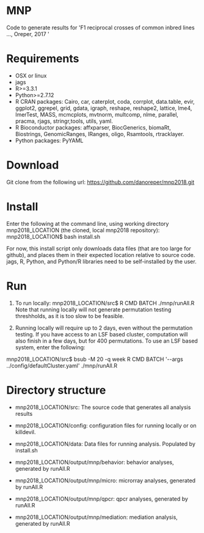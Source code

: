 # MNP
Code to generate results for 'F1 reciprocal crosses of common inbred lines ..., Oreper, 2017 '

# Requirements
* OSX or linux
* jags
* R>=3.3.1
* Python>=2.7.12
* R CRAN packages: Cairo, car, caterplot, coda, corrplot, data.table, evir, ggplot2, ggrepel, grid, gdata, igraph, reshape, reshape2, lattice, lme4, lmerTest, MASS,  mcmcplots,  mvtnorm, multcomp, nlme,  parallel, pracma, rjags, stringr,tools, utils, yaml.
* R Bioconductor packages: affxparser, BiocGenerics, biomaRt, Biostrings, GenomicRanges, IRanges, oligo, Rsamtools, rtracklayer.
* Python packages: PyYAML


# Download
Git clone from the following url: https://github.com/danoreper/mnp2018.git

# Install
Enter the following at the command line, using working directory mnp2018\_LOCATION (the cloned, local mnp2018 repository):
mnp2018\_LOCATION\$ bash install.sh 

For now, this install script only downloads data files (that are too large for github), and places them in their expected location relative to source code. jags, R, Python, and Python/R libraries need to be self-installed by the user.


# Run
1. To run locally: mnp2018\_LOCATION/src$ R CMD BATCH ./mnp/runAll.R
Note that running locally will not generate permutation testing threshholds, as it is too slow to be feasible.

2. Running locally will require up to 2 days, even without the permutation testing. If you have access to an LSF based cluster, computation will also finish in a few days, but for 400 permutations. To use an LSF based system, enter the following:

mnp2018\_LOCATION/src$ bsub -M 20 -q week R CMD BATCH '--args ../config/defaultCluster.yaml' ./mnp/runAll.R


# Directory structure
* mnp2018\_LOCATION/src: The source code that generates all analysis results
* mnp2018\_LOCATION/config: configuration files for running locally or on killdevil.
* mnp2018\_LOCATION/data: Data files for running analysis. Populated by install.sh

* mnp2018\_LOCATION/output/mnp/behavior: behavior analyses, generated by runAll.R
* mnp2018\_LOCATION/output/mnp/micro: microrray analyses, generated by runAll.R
* mnp2018\_LOCATION/output/mnp/qpcr: qpcr analyses, generated by runAll.R
* mnp2018\_LOCATION/output/mnp/mediation: mediation analysis, generated by runAll.R


